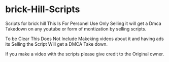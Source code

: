 # brick-Hill-Scripts
Scripts for brick hill
This Is For Personel Use Only Selling it will get a Dmca Takedown on any youtube or form of montization by selling scripts.

To be Clear This Does Not Include Makeking videos about it and having ads its Selling the Script Will get a DMCA Take down.

If you make a video with the scripts please give credit to the Original owner.
